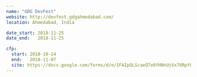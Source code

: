 ```yaml
---
name: "GDG DevFest"
website: http://devfest.gdgahmedabad.com/
location: Ahmedabad, India

date_start: 2018-11-25
date_end:   2018-11-25

cfp:
  start: 2018-10-14
  end:   2018-11-07
  site: https://docs.google.com/forms/d/e/1FAIpQLScaeQTe6YHNnUzVx78RpYQ9VpzI7FTg8guE3Yh3z1ovJfaPYw/viewform
---
```

